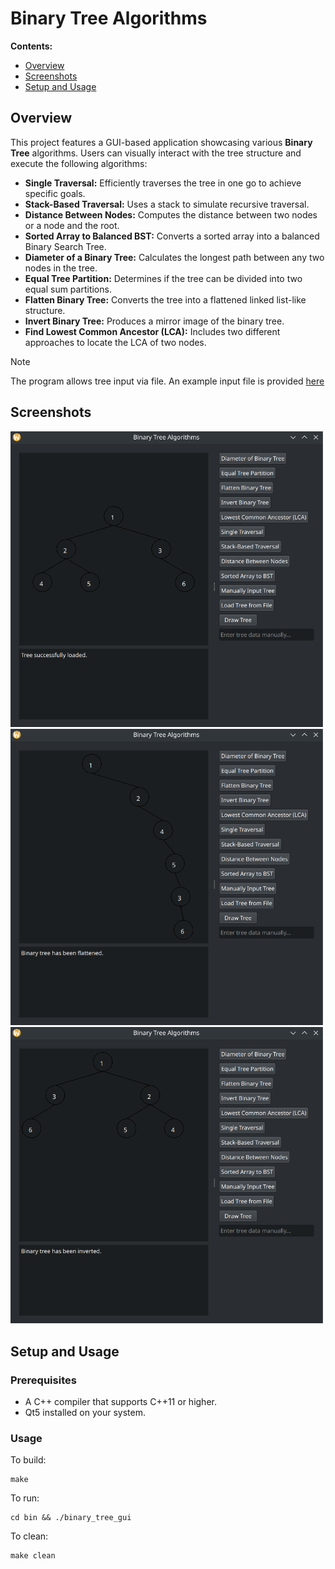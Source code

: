 Binary Tree Algorithms
======================

**Contents:**
- [Overview](#overview)
- [Screenshots](#screenshots)
- [Setup and Usage](#setup-and-usage)

## Overview

This project features a GUI-based application showcasing various **Binary Tree** algorithms. Users can visually interact with the tree structure and execute the following algorithms:

- **Single Traversal:** Efficiently traverses the tree in one go to achieve specific goals.
- **Stack-Based Traversal:** Uses a stack to simulate recursive traversal.
- **Distance Between Nodes:** Computes the distance between two nodes or a node and the root.
- **Sorted Array to Balanced BST:** Converts a sorted array into a balanced Binary Search Tree.
- **Diameter of a Binary Tree:** Calculates the longest path between any two nodes in the tree.
- **Equal Tree Partition:** Determines if the tree can be divided into two equal sum partitions.
- **Flatten Binary Tree:** Converts the tree into a flattened linked list-like structure.
- **Invert Binary Tree:** Produces a mirror image of the binary tree.
- **Find Lowest Common Ancestor (LCA):** Includes two different approaches to locate the LCA of two nodes.

> [!NOTE]
> The program allows tree input via file. An example input file is provided [here](./Plain_Approaches/Tree/examples/)

<!-- 
TODO algorithms overview section
 -->
 
## Screenshots

<img src="./screenshots/1.png" width="500" alt="draw tree">
<img src="./screenshots/2.png" width="500" alt="flatten BT">
<img src="./screenshots/3.png" width="500" alt="invert BT">

## Setup and Usage

### Prerequisites

- A C++ compiler that supports C++11 or higher.
- Qt5 installed on your system.

### Usage

To build:
```shell
make
```
To run:
```
cd bin && ./binary_tree_gui
```

To clean:
```shell
make clean
```